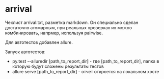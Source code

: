 # arrival
Чеклист arrival.txt, разметка markdown. Он специально сделан достаточно атомарным, при реальных проверках их можно комбинировать, напрмер, используя pairwise.

Для автотестов добавлен allure.

Запуск автотестов:
 - py.test --alluredir [path_to_report_dir] - где  [path_to_report_dir], папка в которую будут сложены результаты тестов
 - allure serve [path_to_report_dir] - отчет откроется на локальном хосте

